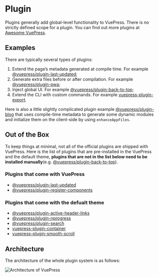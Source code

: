 # Plugin

Plugins generally add global-level functionality to VuePress. There is no strictly defined scope for a plugin. You can find out more plugins at [Awesome VuePress](https://github.com/vuepressjs/awesome-vuepress#plugins).

## Examples

There are typically several types of plugins:

1. Extend the page’s metadata generated at compile time. For example [@vuepress/plugin-last-updated](./official/plugin-last-updated.md);
2. Generate extra files before or after compilation. For example [@vuepress/plugin-pwa](./official/plugin-pwa.md);
3. Inject global UI. For example [@vuepress/plugin-back-to-top](./official/plugin-back-to-top.md);
4. Extend the CLI with custom commands. For example [vuepress-plugin-export](https://github.com/ulivz/vuepress-plugin-export).

Here is also a little slightly complicated plugin example [@vuepress/plugin-blog](https://vuepress-plugin-blog.ulivz.com) that uses compile-time metadata to generate some dynamic modules and initialize them on the client-side by using `enhanceAppFiles`.

## Out of the Box

To keep things at minimal, not all of the official plugins are shipped with VuePress. Here is the list of plugins that are pre-installed in the VuePress and the default theme, **plugins that are not in the list below need to be installed manually**(e.g. [@vuepress/plugin-back-to-top](./official/plugin-back-to-top.md)).

### Plugins that come with VuePress

- [@vuepress/plugin-last-updated](./official/plugin-last-updated.md)
- [@vuepress/plugin-register-components](./official/plugin-register-components.md)

### Plugins that come with the defualt theme

- [@vuepress/plugin-active-header-links](./official/plugin-active-header-links.md)
- [@vuepress/plugin-nprogress](./official/plugin-nprogress.md)
- [@vuepress/plugin-search](./official/plugin-search.md)
- [vuepress-plugin-container](https://vuepress.github.io/plugins/container/)
- [vuepress-plugin-smooth-scroll](https://vuepress.github.io/plugins/smooth-scroll/)

## Architecture

The architecture of the whole plugin system is as follows:

![Architecture of VuePress](/architecture.png)

